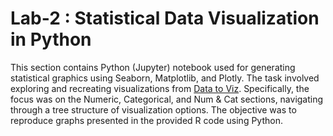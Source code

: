 # Lab-2 : Statistical Data Visualization in Python

This section contains Python (Jupyter) notebook used for generating statistical graphics using Seaborn, Matplotlib, and Plotly. The task involved exploring and recreating visualizations from [Data to Viz](https://www.data-to-viz.com/). Specifically, the focus was on the Numeric, Categorical, and Num & Cat sections, navigating through a tree structure of visualization options. The objective was to reproduce graphs presented in the provided R code using Python.
